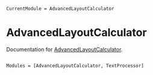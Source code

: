 ```@meta
CurrentModule = AdvancedLayoutCalculator
```

# AdvancedLayoutCalculator

Documentation for [AdvancedLayoutCalculator](https://github.com/Sandsquare-Tinkerbrain/AdvancedLayoutCalculator.jl).

```@index

```

```@autodocs
Modules = [AdvancedLayoutCalculator, TextProcessor]
```

